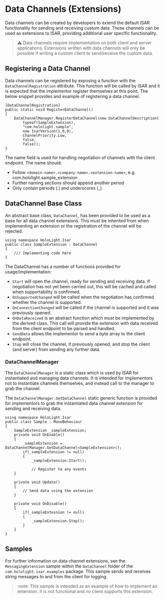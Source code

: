 # Data Channels (Extensions)

Data channels can be created by developers to extend the default ISAR functionality for sending and receiving custom data. These channels can be used as extensions to ISAR, providing additional user specific functionality.

> :warning: Data channels require implementation on both client and server applications. Extensions written with data channels will only be possible if writing a custom client to send/receive the custom data.

## Registering a Data Channel

Data channels can be registered by exposing a function with the `DataChannelRegistration` attribute. This function will be called by ISAR and it is expected that the implementor register themselves at this point. The below snippet provides and example of registering a data channel.

```
[DataChannelRegistration]
public static void RegisterDataChannel()
{
    DataChannelManager.RegisterDataChannel(new DataChannelDescription(
        typeof(SampleExtension),
        "com.hololight.sample",
        new IsarVersion(1,0,0),
        ChannelPriority.Low,
        false,
        false));
}
```

The name field is used for handling negotiation of channels with the client endpoint. The name should:
- Follow `<domain-name>.<company-name>.<extension-name>`, e.g. com.hololight.sample_extension
- Further naming sections should append another period
- Only contain periods (.) and underscores (_).

## DataChannel Base Class

An abstract base class, `DataChannel`, has been provided to be used as a base for all data channel extensions. This must be inherited from when implementing an extension or the registration of the channel will be rejected.

```
using namespace HoloLight.Isar
public class SampleExtension : DataChannel
{
    /// Implementing code here
}
```
The DataChannel has a number of functions provided for usage/implementation:
- `Start` will open the channel, ready for sending and receiving data. If negotiation has not yet been carried out, this will be cached and called when supportability is confirmed.
- `OnSupportedChanged` will be called when the negotiation has confirmed whether the channel is supported.
- `OnConnectionChanged` will be called if the channel is supported and it was previously opened.
- `OnDataReceived` is an abstract function which must be implemented by the derived class. This call will provide the extension with data received from the client endpoint to be parsed and handled.
- `SendData` allows the implementor to send a byte array to the client endpoint.
- `Stop` will close the channel, if previously opened, and stop the client (and server) from sending any further data.

### DataChannelManager

The `DataChannelManager` is a static class which is used by ISAR for instantiated and managing data channels. It is intended for implementors not to instantiate channels themselves, and instead call to the manager to grab the channel.

The `DataChannelManager.GetDataChannel` static generic function is provided for implementors to grab the instantiated data channel extension for sending and receiving data.

```
using namespace HoloLight.Isar
public class Sample : MonoBehaviour
{
    SampleExtension _sampleExtension;
    private void OnEnable()
    {
        _sampleExtension = DataChannelManager.GetDataChannel<SampleExtension>();
        if(_sampleExtension != null)
        {
            _sampleExtension.Start();

            // Register to any events
    }

    private void Update()
    {
        // Send data using the extension
    }

    private void OnDisable()
    {
        if(_sampleExtesnion != null)
        {
            _sampleExtension.Stop();
        }
    }
}
```

## Samples

For further information on data channel extensions, see the `MessagingExtension` sample within the `DataChannel` folder of the `com.hololight.isar.examples` package. This sample sends and receives string messages to and from the client for logging.

> :note: This sample is intended as an example of how to implement an extension. It is not functional and no client supports this extension.

